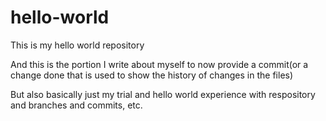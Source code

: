 # hello-world
This is my hello world repository

And this is the portion I write about myself to now provide a commit(or a change done that is used to show the history of changes in the files)

But also basically just my trial and hello world experience with respository and branches and commits, etc.
